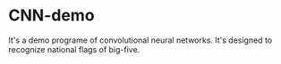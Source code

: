 # CNN-demo
It's a demo programe of convolutional neural networks.
It's designed to recognize national flags of big-five.
